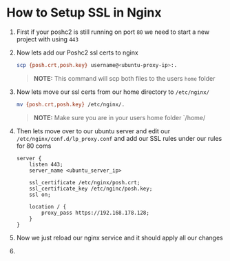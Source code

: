 # How to Setup SSL in Nginx

1. First if your poshc2 is still running on port `80` we need to start a new project with using `443`
2. Now lets add our Poshc2 ssl certs to nginx
    ```bash
    scp {posh.crt,posh.key} username@<ubuntu-proxy-ip>:.
    ```
    > **NOTE:** This command will scp both files to the users `home` folder
3. Now lets move our ssl certs from our home directory to `/etc/nginx/`
    ```bash 
    mv {posh.crt,posh.key} /etc/nginx/.
    ```
    > **NOTE:** Make sure you are in your users home folder `/home/<usernmae>
4. Then lets move over to our ubuntu server and edit our `/etc/nginx/conf.d/lp_proxy.conf` and add our SSL rules under our rules for 80 coms
    ```nginx
    server {
        listen 443;
        server_name <ubuntu_server_ip>

        ssl_certificate /etc/nginx/posh.crt;
        ssl_certificate_key /etc/nginc/posh.key;
        ssl on;

        location / {
            proxy_pass https://192.168.178.128;
        }
    }
    ```

5. Now we just reload our nginx service and it should apply all our changes
6. 